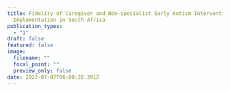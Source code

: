 ```yaml
---
title: Fidelity of Caregiver and Non-specialist Early Autism Intervention
  Implementation in South Africa
publication_types:
  - "1"
draft: false
featured: false
image:
  filename: ""
  focal_point: ""
  preview_only: false
date: 2022-07-07T06:00:28.391Z
---
```

